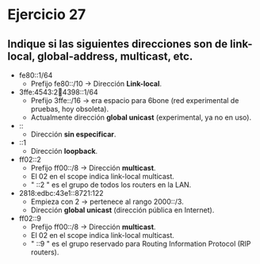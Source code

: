 # Ejercicio 27

##  Indique si las siguientes direcciones son de link-local, global-address, multicast, etc.
- fe80::1/64
    - Prefijo fe80::/10 → Dirección **Link-local**.
- 3ffe:4543:2:100:4398::1/64
    - Prefijo 3ffe::/16 → era espacio para 6bone (red experimental de pruebas, hoy obsoleta).
    - Actualmente dirección **global unicast** (experimental, ya no en uso).
- ::
    - Dirección **sin especificar**.
- ::1
    - Dirección **loopback**.
- ff02::2
    - Prefijo ff00::/8 → Dirección **multicast**.
    - El 02 en el scope indica link-local multicast.
    - " ::2 " es el grupo de todos los routers en la LAN.
- 2818:edbc:43e1::8721:122
    - Empieza con 2 → pertenece al rango 2000::/3.
    - Dirección **global unicast** (dirección pública en Internet).
- ff02::9
    - Prefijo ff00::/8 → Dirección **multicast**.
    - El 02 en el scope indica link-local multicast.
    - " ::9 " es el grupo reservado para Routing Information Protocol (RIP routers).